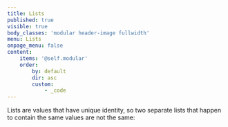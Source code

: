```yaml
---
title: Lists
published: true
visible: true
body_classes: 'modular header-image fullwidth'
menu: Lists
onpage_menu: false
content:
    items: '@self.modular'
    order:
        by: default
        dir: asc
        custom:
            - _code
---
```


Lists are values that have unique identity, so two separate lists that happen to contain the same values are not the same:
